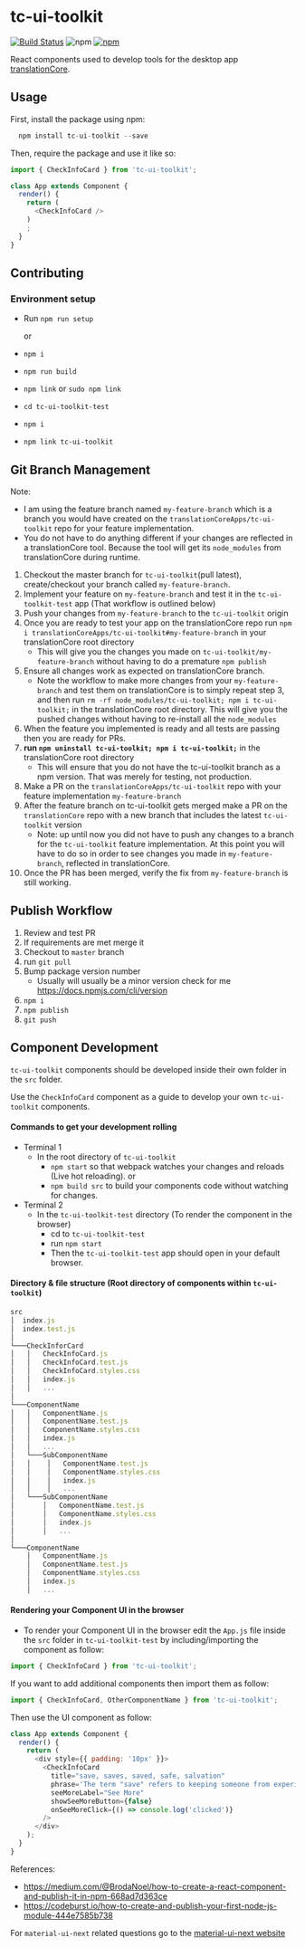 # tc-ui-toolkit

[![Build Status](https://travis-ci.org/translationCoreApps/tc-ui-toolkit.svg?branch=master)](https://travis-ci.org/translationCoreApps/tc-ui-toolkit) ![npm](https://img.shields.io/npm/dt/tc-ui-toolkit.svg)
[![npm](https://img.shields.io/npm/v/tc-ui-toolkit.svg)](https://www.npmjs.com/package/tc-ui-toolkit)

React components used to develop tools for the desktop app [translationCore](https://github.com/unfoldingWord-dev/translationCore).

## Usage

First, install the package using npm:

```js
  npm install tc-ui-toolkit --save
```

Then, require the package and use it like so:

```js
import { CheckInfoCard } from 'tc-ui-toolkit';

class App extends Component {
  render() {
    return (
      <CheckInfoCard />
    )
    ;
  }
}
```

## Contributing

### Environment setup

- Run `npm run setup`

  or
- `npm i`
- `npm run build`
- `npm link` or `sudo npm link`
- `cd tc-ui-toolkit-test`
- `npm i`
- `npm link tc-ui-toolkit`

## Git Branch Management

Note:

- I am using the feature branch named `my-feature-branch` which is a branch you would have created on the `translationCoreApps/tc-ui-toolkit` repo for your feature implementation.
- You do not have to do anything different if your changes are reflected in a translationCore tool. Because the tool will get its `node_modules` from translationCore during runtime.

1. Checkout the master branch for `tc-ui-toolkit`(pull latest), create/checkout your branch called `my-feature-branch`.
2. Implement your feature on `my-feature-branch` and test it in the `tc-ui-toolkit-test` app (That workflow is outlined below)
3. Push your changes from `my-feature-branch` to the `tc-ui-toolkit` origin
4. Once you are ready to test your app on the translationCore repo run `npm i translationCoreApps/tc-ui-toolkit#my-feature-branch` in your translationCore root directory
    - This will give you the changes you made on `tc-ui-toolkit/my-feature-branch` without having to do a premature `npm publish`
5. Ensure all changes work as expected on translationCore branch.
    - Note the workflow to make more changes from your `my-feature-branch` and test them on translationCore is to simply repeat step 3, and then run `rm -rf node_modules/tc-ui-toolkit; npm i tc-ui-toolkit;` in the translationCore root directory. This will give you the pushed changes without having to re-install all the `node_modules`
6. When the feature you implemented is ready and all tests are passing then you are ready for PRs.
7. **run `npm uninstall tc-ui-toolkit; npm i tc-ui-toolkit;`** in the translationCore root directory
   - This will ensure that you do not have the tc-ui-toolkit branch as a npm version. That was merely for testing, not production.
8. Make a PR on the `translationCoreApps/tc-ui-toolkit` repo with your feature implementation `my-feature-branch`
9. After the feature branch on tc-ui-toolkit gets merged make a PR on the `translationCore` repo with a new branch that includes the latest `tc-ui-toolkit` version
    - Note: up until now you did not have to push any changes to a branch for the `tc-ui-toolkit` feature implementation. At this point you will have to do so in order to see changes you made in `my-feature-branch`, reflected in translationCore.
10. Once the PR has been merged, verify the fix from `my-feature-branch` is still working.

## Publish Workflow

1. Review and test PR
2. If requirements are met merge it
3. Checkout to `master` branch
4. run `git pull`
5. Bump package version number
   - Usually will usually be a minor version check for me https://docs.npmjs.com/cli/version
6. `npm i`
7. `npm publish`
8. `git push`

## Component Development

`tc-ui-toolkit` components should be developed inside their own folder in the `src` folder.

Use the `CheckInfoCard` component as a guide to develop your own `tc-ui-toolkit` components.

#### Commands to get your development rolling

- Terminal 1
  - In the root directory of `tc-ui-toolkit`
    - `npm start` so that webpack watches your changes and reloads (Live hot reloading).
      or
    - `npm build src` to build your components code without watching for changes.
- Terminal 2
  - In the `tc-ui-toolkit-test` directory (To render the component in the browser)
    - cd to `tc-ui-toolkit-test`
    - run `npm start`
    - Then the `tc-ui-toolkit-test` app should open in your default browser.

#### Directory & file structure (Root directory of components within `tc-ui-toolkit`)

```js
src
│  index.js
│  index.test.js
│
└───CheckInforCard
│   │   CheckInfoCard.js
│   │   CheckInfoCard.test.js
│   │   CheckInfoCard.styles.css
│   │   index.js
│   │   ...
│
└───ComponentName
│   │   ComponentName.js
│   │   ComponentName.test.js
│   │   ComponentName.styles.css
│   │   index.js
│   │   ...
│   └───SubComponentName
│   │    │   ComponentName.test.js
│   │    │   ComponentName.styles.css
│   │    │   index.js
│   │    │   ...
│   └───SubComponentName
│       │   ComponentName.test.js
│       │   ComponentName.styles.css
│       │   index.js
│       │   ...
│
└───ComponentName
    │   ComponentName.js
    │   ComponentName.test.js
    │   ComponentName.styles.css
    │   index.js
    │   ...
```

#### Rendering your Component UI in the browser

- To render your Component UI in the browser edit the `App.js` file inside the `src` folder in `tc-ui-toolkit-test` by including/importing the component as follow:

```js
import { CheckInfoCard } from 'tc-ui-toolkit';
```

If you want to add additional components then import them as follow:

```js
import { CheckInfoCard, OtherComponentName } from 'tc-ui-toolkit';
```

Then use the UI component as follow:

```js
class App extends Component {
  render() {
    return (
      <div style={{ padding: '10px' }}>
        <CheckInfoCard
          title="save, saves, saved, safe, salvation"
          phrase='The term "save" refers to keeping someone from experiencing something bad or harmful. To "be safe" means to be protected from harm or danger.'
          seeMoreLabel="See More"
          showSeeMoreButton={false}
          onSeeMoreClick={() => console.log('clicked')}
        />
      </div>
    );
  }
}
```

References:

- <https://medium.com/@BrodaNoel/how-to-create-a-react-component-and-publish-it-in-npm-668ad7d363ce>
- <https://codeburst.io/how-to-create-and-publish-your-first-node-js-module-444e7585b738>

For `material-ui-next` related questions go to the [material-ui-next website](https://material-ui-next.com/)
